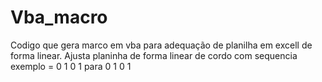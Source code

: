 # Vba_macro
Codigo que gera marco em vba para adequação de planilha em excell de forma linear.
Ajusta planinha de forma linear de cordo com sequencia exemplo
= 0 1 0 1 
para
0
1
0
1
